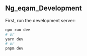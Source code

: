 ## Ng_eqam_Development

First, run the development server:

```bash
npm run dev
# or
yarn dev
# or
pnpm dev
```
